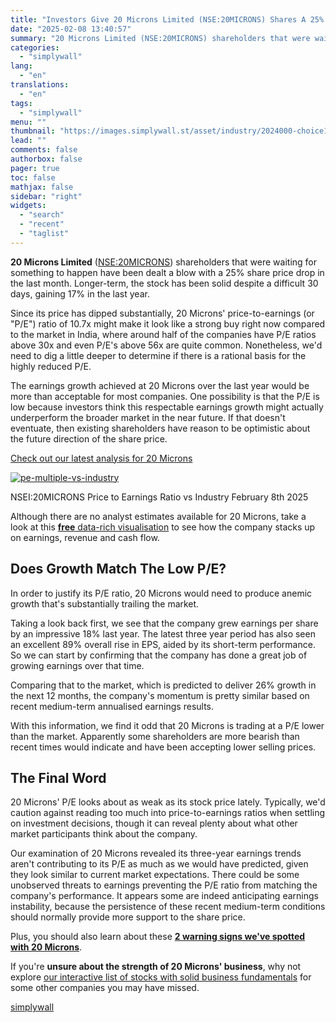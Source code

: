 ```yaml
---
title: "Investors Give 20 Microns Limited (NSE:20MICRONS) Shares A 25% Hiding"
date: "2025-02-08 13:40:57"
summary: "20 Microns Limited (NSE:20MICRONS) shareholders that were waiting for something to happen have been dealt a blow with a 25% share price drop in the last month. Longer-term, the stock has been solid despite a difficult 30 days, gaining 17% in the last year. Since its price has dipped substantially,..."
categories:
  - "simplywall"
lang:
  - "en"
translations:
  - "en"
tags:
  - "simplywall"
menu: ""
thumbnail: "https://images.simplywall.st/asset/industry/2024000-choice1-main-header/1585186700183"
lead: ""
comments: false
authorbox: false
pager: true
toc: false
mathjax: false
sidebar: "right"
widgets:
  - "search"
  - "recent"
  - "taglist"
---
```


**20 Microns Limited** ([NSE:20MICRONS](https://simplywall.st/stocks/in/materials/nse-20microns/20-microns-shares)) shareholders that were waiting for something to happen have been dealt a blow with a 25% share price drop in the last month. Longer-term, the stock has been solid despite a difficult 30 days, gaining 17% in the last year.

Since its price has dipped substantially, 20 Microns' price-to-earnings (or "P/E") ratio of 10.7x might make it look like a strong buy right now compared to the market in India, where around half of the companies have P/E ratios above 30x and even P/E's above 56x are quite common. Nonetheless, we'd need to dig a little deeper to determine if there is a rational basis for the highly reduced P/E.

The earnings growth achieved at 20 Microns over the last year would be more than acceptable for most companies. One possibility is that the P/E is low because investors think this respectable earnings growth might actually underperform the broader market in the near future. If that doesn't eventuate, then existing shareholders have reason to be optimistic about the future direction of the share price.

 [Check out our latest analysis for 20 Microns](https://simplywall.st/stocks/in/materials/nse-20microns/20-microns-shares) 

[![pe-multiple-vs-industry](https://images.simplywall.st/asset/chart/137821-pe-multiple-vs-industry-1-dark/1738986814574)](https://simplywall.st/stocks/in/materials/nse-20microns/20-microns-shares)

NSEI:20MICRONS Price to Earnings Ratio vs Industry February 8th 2025

 Although there are no analyst estimates available for 20 Microns, take a look at this [**free** data-rich visualisation](https://simplywall.st/stocks/in/materials/nse-20microns/20-microns-shares/past) to see how the company stacks up on earnings, revenue and cash flow.

Does Growth Match The Low P/E?
------------------------------

In order to justify its P/E ratio, 20 Microns would need to produce anemic growth that's substantially trailing the market.

Taking a look back first, we see that the company grew earnings per share by an impressive 18% last year. The latest three year period has also seen an excellent 89% overall rise in EPS, aided by its short-term performance. So we can start by confirming that the company has done a great job of growing earnings over that time.

Comparing that to the market, which is predicted to deliver 26% growth in the next 12 months, the company's momentum is pretty similar based on recent medium-term annualised earnings results.

With this information, we find it odd that 20 Microns is trading at a P/E lower than the market. Apparently some shareholders are more bearish than recent times would indicate and have been accepting lower selling prices.

The Final Word
--------------

20 Microns' P/E looks about as weak as its stock price lately. Typically, we'd caution against reading too much into price-to-earnings ratios when settling on investment decisions, though it can reveal plenty about what other market participants think about the company.

Our examination of 20 Microns revealed its three-year earnings trends aren't contributing to its P/E as much as we would have predicted, given they look similar to current market expectations. There could be some unobserved threats to earnings preventing the P/E ratio from matching the company's performance. It appears some are indeed anticipating earnings instability, because the persistence of these recent medium-term conditions should normally provide more support to the share price.

Plus, you should also learn about these  [**2 warning signs we've spotted with 20 Microns**](https://simplywall.st/stocks/in/materials/nse-20microns/20-microns-shares).

If you're **unsure about the strength of 20 Microns' business**, why not explore [our interactive list of stocks with solid business fundamentals](https://simplywall.st/discover/investing-ideas/10146/solid-balance-sheet-and-fundamentals) for some other companies you may have missed.

[simplywall](https://simplywall.st/stocks/in/materials/nse-20microns/20-microns-shares/news/investors-give-20-microns-limited-nse20microns-shares-a-25-h)
